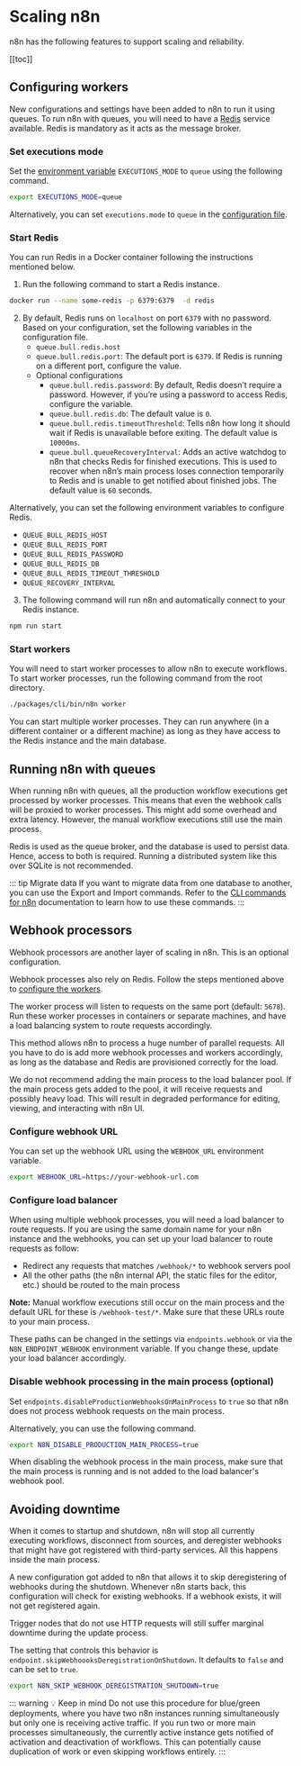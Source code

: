 # Scaling n8n

n8n has the following features to support scaling and reliability.

[[toc]]

## Configuring workers

New configurations and settings have been added to n8n to run it using queues. To run n8n with queues, you will need to have a [Redis](https://redis.io/) service available. Redis is mandatory as it acts as the message broker.

### Set executions mode

Set the [environment variable](../../reference/glossary.md#environment-variables) `EXECUTIONS_MODE` to `queue` using the following command.

```bash
export EXECUTIONS_MODE=queue
```

Alternatively, you can set `executions.mode` to `queue` in the [configuration file](./configuration.md#configuration-via-file).

### Start Redis

You can run Redis in a Docker container following the instructions mentioned below.

1. Run the following command to start a Redis instance.

```bash
docker run --name some-redis -p 6379:6379  -d redis
```

2. By default, Redis runs on `localhost` on port `6379` with no password. Based on your configuration, set the following variables in the configuration file.
	- `queue.bull.redis.host`
	- `queue.bull.redis.port`: The default port is `6379`. If Redis is running on a different port, configure the value.
	- Optional configurations
		- `queue.bull.redis.password`: By default, Redis doesn’t require a password. However, if you’re using a password to access Redis, configure the variable.
		- `queue.bull.redis.db`: The default value is `0`.
		- `queue.bull.redis.timeoutThreshold`: Tells n8n how long it should wait if Redis is unavailable before exiting. The default value is `10000ms`.
		- `queue.bull.queueRecoveryInterval`: Adds an active watchdog to n8n that checks Redis for finished executions. This is used to recover when n8n’s main process loses connection temporarily to Redis and is unable to get notified about finished jobs. The default value is `60` seconds.


Alternatively, you can set the following environment variables to configure Redis.

- `QUEUE_BULL_REDIS_HOST`
- `QUEUE_BULL_REDIS_PORT`
- `QUEUE_BULL_REDIS_PASSWORD`
- `QUEUE_BULL_REDIS_DB`
- `QUEUE_BULL_REDIS_TIMEOUT_THRESHOLD`
- `QUEUE_RECOVERY_INTERVAL`

3. The following command will run n8n and automatically connect to your Redis instance.

```bash
npm run start
```

### Start workers

You will need to start worker processes to allow n8n to execute workflows. To start worker processes, run the following command from the root directory.

```bash
./packages/cli/bin/n8n worker
```

You can start multiple worker processes. They can run anywhere (in a different container or a different machine) as long as they have access to the Redis instance and the main database.

## Running n8n with queues

When running n8n with queues, all the production workflow executions get processed by worker processes. This means that even the webhook calls will be proxied to worker processes. This might add some overhead and extra latency. However, the manual workflow executions still use the main process.

Redis is used as the queue broker, and the database is used to persist data. Hence, access to both is required. Running a distributed system like this over SQLite is not recommended.

::: tip Migrate data
If you want to migrate data from one database to another, you can use the Export and Import commands. Refer to the [CLI commands for n8n](../../reference/start-workflows-via-cli.md#export-workflows-and-credentials) documentation to learn how to use these commands.
:::

## Webhook processors

Webhook processors are another layer of scaling in n8n. This is an optional configuration.

Webhook processes also rely on Redis. Follow the steps mentioned above to [configure the workers](#configuring-workers).

The worker process will listen to requests on the same port (default: `5678`). Run these worker processes in containers or separate machines, and have a load balancing system to route requests accordingly.

This method allows n8n to process a huge number of parallel requests. All you have to do is add more webhook processes and workers accordingly, as long as the database and Redis are provisioned correctly for the load.

We do not recommend adding the main process to the load balancer pool. If the main process gets added to the pool, it will receive requests and possibly heavy load. This will result in degraded performance for editing, viewing, and interacting with n8n UI.

### Configure webhook URL

You can set up the webhook URL using the `WEBHOOK_URL` environment variable.

```bash
export WEBHOOK_URL=https://your-webhook-url.com
```

### Configure load balancer

When using multiple webhook processes, you will need a load balancer to route requests. If you are using the same domain name for your n8n instance and the webhooks, you can set up your load balancer to route requests as follow:
- Redirect any requests that matches `/webhook/*` to webhook servers pool
- All the other paths (the n8n internal API, the static files for the editor, etc.) should be routed to the main process

**Note:** Manual workflow executions still occur on the main process and the default URL for these is `/webhook-test/*`. Make sure that these URLs route to your main process.

These paths can be changed in the settings via `endpoints.webhook` or via the `N8N_ENDPOINT_WEBHOOK` environment variable. If you change these, update your load balancer accordingly.

### Disable webhook processing in the main process (optional)

Set `endpoints.disableProductionWebhooksOnMainProcess` to `true` so that n8n does not process webhook requests on the main process.

Alternatively, you can use the following command.

```bash
export N8N_DISABLE_PRODUCTION_MAIN_PROCESS=true
```

When disabling the webhook process in the main process, make sure that the main process is running and is not added to the load balancer's webhook pool.

## Avoiding downtime

When it comes to startup and shutdown, n8n will stop all currently executing workflows, disconnect from sources, and deregister webhooks that might have got registered with third-party services. All this happens inside the main process.

A new configuration got added to n8n that allows it to skip deregistering of webhooks during the shutdown. Whenever n8n starts back, this configuration will check for existing webhooks. If a webhook exists, it will not get registered again.

Trigger nodes that do not use HTTP requests will still suffer marginal downtime during the update process.

The setting that controls this behavior is `endpoint.skipWebhoooksDeregistrationOnShutdown`. It defaults to `false` and can be set to `true`.

```bash
export N8N_SKIP_WEBHOOK_DEREGISTRATION_SHUTDOWN=true
```

::: warning 💡 Keep in mind
Do not use this procedure for blue/green deployments, where you have two n8n instances running simultaneously but only one is receiving active traffic. If you run two or more main processes simultaneously, the currently active instance gets notified of activation and deactivation of workflows. This can potentially cause duplication of work or even skipping workflows entirely.
:::
